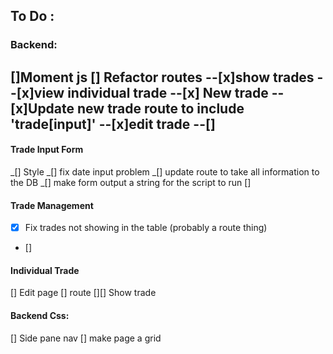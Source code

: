 ## To Do :

### Backend:

[]Moment js
[] Refactor routes
--[x]show trades
--[x]view individual trade
--[x] New trade
--[x]Update new trade route to include 'trade[input]'
--[x]edit trade
--[]
--

#### Trade Input Form

_[] Style
_[] fix date input problem
_[] update route to take all information to the DB
_[] make form output a string for the script to run
[]

#### Trade Management

- [x] Fix trades not showing in the table (probably a route thing)
- []

#### Individual Trade

[] Edit page
[] route
[][] Show trade

#### Backend Css:

[] Side pane nav
[] make page a grid
